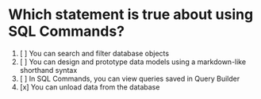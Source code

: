 # Which statement is true about using SQL Commands?

1. [ ] You can search and filter database objects
1. [ ] You can design and prototype data models using a markdown-like shorthand syntax
1. [ ] In SQL Commands, you can view queries saved in Query Builder
1. [x] You can unload data from the database